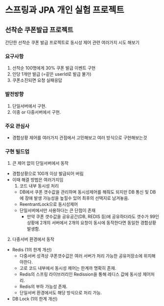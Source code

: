 # 스프링과 JPA 개인 실험 프로젝트

## 선착순 쿠폰발급 프로젝트
간단한 선착순 쿠폰 발급 프로젝트로 동시성 제어 관련 여러가지 시도 해보기

### 요구사항 
1. 선착순 100명에게 30% 쿠폰 발급 이벤트 구현
2. 인당 1개만 발급 (=같은 userId로 발급 불가)
3. 쿠폰소진되면 요청 실패응답

### 발전방향
1. 단일서버에서 구현.
2. 이중 or 다중서버에서 구현.

### 주요 관심사
* 경합상황 제어를 여러가지 관점에서 고민해보고 여러 방식으로 구현해보는것

### 구현 빌드업
1. 큰 제어 없이 단일서버에서 동작
  * 경합상황으로 100개 이상 발급되어 버림
  * 이때 해결 방법은 여러가지임
    1. 코드 내부 동시성 처리
      * DB에서 쿠폰 갯수값을 관리하며 동시성제어를 해줘도 되지만 DB 통신 및 DB에 장애 발생 가능성을 높힐수 있어 최후의 선택지로 남겨놓음.
      * ReentrantLock으로 동시성제어
      * 단일서버에서만 사용하다는 큰 단점이 존재
        * 만약 쿠폰 갯수값을 공유공간(DB, REDIS 등)에 공유하더라도 갯수가 99인 상황에 2개의 서버에서 2개의 요청이 동시에 동작한다면 동일한 경합상황 발생함.
2. 다중서버 환경에서 동작
  * Redis (1의 한계 개선)
    * 다중서버 성격상 쿠폰갯수값은 여러 서버가 처리 가능한 공유저장소에 위치해야한다.
    * 고로 코드 내부에서 동시성 제어는 한계까 명확히 존재.
    * Redis의 스프링 라이브러리인 Redission을 통해 레디스 값에 동시성 제어처리.
    * Redis의 부하 가능성 존재.
    * 단일서버 환경에서도 해당 방식으로 처리 가능.
  * DB Lock (1의 한계 개선)
